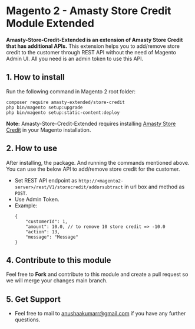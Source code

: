 # Magento 2 - Amasty Store Credit Module Extended

**Amasty-Store-Credit-Extended is an extension of Amasty Store Credit that has additional APIs.** 
This extension helps you to add/remove store credit to the customer through REST API without the need of Magento Admin UI. All you need is an admin token to use this API.

## 1. How to install

Run the following command in Magento 2 root folder:

```
composer require amasty-extended/store-credit
php bin/magento setup:upgrade
php bin/magento setup:static-content:deploy
```

**Note:**
Amasty-Store-Credit-Extended requires installing [Amasty Store Credit](https://amasty.com/docs/doku.php?id=magento_2:store-credit-and-refund) in your Magento installation.

## 2. How to use

After installing, the package. And running the commands mentioned above. You can use the below API to add/remove store credit for the customer.

- Set REST API endpoint as `http://<magento2-server>/rest/V1/storecredit/addorsubtract` in url box and method as `POST`.
- Use Admin Token.
- Example:
    ```
    {
        "customerId": 1,
        "amount": 10.0, // to remove 10 store credit => -10.0
        "action": 13,
        "message": "Message"
    }
    ```

## 4. Contribute to this module

Feel free to **Fork** and contribute to this module and create a pull request so we will merge your changes main branch.

## 5. Get Support

- Feel free to mail to anushaakumarr@gmail.com if you have any further questions.
